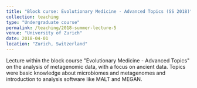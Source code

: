 ```yaml
---
title: "Block curse: Evolutionary Medicine - Advanced Topics (SS 2018)"
collection: teaching
type: "Undergraduate course"
permalink: /teaching/2018-summer-lecture-5
venue: "University of Zurich"
date: 2018-04-01
location: "Zurich, Switzerland"
---
```


Lecture within the block course "Evolutionary Medicine - Advanced Topics" on the analysis of metagenomic data, with a focus on ancient data. Topics were basic knowledge about microbiomes and metagenomes and introduction to analysis 
software like MALT and MEGAN.